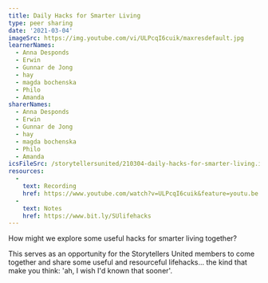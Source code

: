 ```yaml
---
title: Daily Hacks for Smarter Living
type: peer sharing
date: '2021-03-04'
imageSrc: https://img.youtube.com/vi/ULPcqI6cuik/maxresdefault.jpg
learnerNames:
  - Anna Desponds
  - Erwin
  - Gunnar de Jong
  - hay
  - magda bochenska
  - Philo
  - Amanda
sharerNames:
  - Anna Desponds
  - Erwin
  - Gunnar de Jong
  - hay
  - magda bochenska
  - Philo
  - Amanda
icsFileSrc: /storytellersunited/210304-daily-hacks-for-smarter-living.ics
resources:
  -
    text: Recording
    href: https://www.youtube.com/watch?v=ULPcqI6cuik&feature=youtu.be
  -
    text: Notes
    href: https://www.bit.ly/SUlifehacks
---
```

How might we explore some useful hacks for smarter living together? 
<!--more-->
This serves as an opportunity for the Storytellers United members to come together and share some useful and resourceful lifehacks... the kind that make you think: 'ah, I wish I'd known that sooner'.

